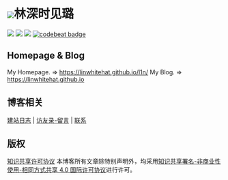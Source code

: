 # ![](https://i.imgur.com/CtRWV2C.png)林深时见璐

[![](https://img.shields.io/badge/Home-L1n-brightgreen.svg)](https://linwhitehat.github.io/l1n/) ![](https://img.shields.io/badge/license-MIT-000000.svg) ![](https://img.shields.io/badge/language-html/css-blue.svg) [![codebeat badge](https://codebeat.co/badges/126ff5d4-974f-4bab-8d4f-11c5da83d415)](https://codebeat.co/projects/github-com-linwhitehat-linwhitehat-github-io-master)

## Homepage & Blog
My Homepage. => https://linwhitehat.github.io/l1n/
My Blog. => https://linwhitehat.github.io

## 博客相关
[建站日志](https://linwhitehat.github.io/blogLog/) | [访友录-留言](https://linwhitehat.github.io/guest/) | [联系](eric_lin_cn@outlook.com)

## 版权
[知识共享许可协议]()
本博客所有文章除特别声明外，均采用[知识共享署名-非商业性使用-相同方式共享 4.0 国际许可协议](https://creativecommons.org/licenses/by-nc-sa/4.0/)进行许可。
